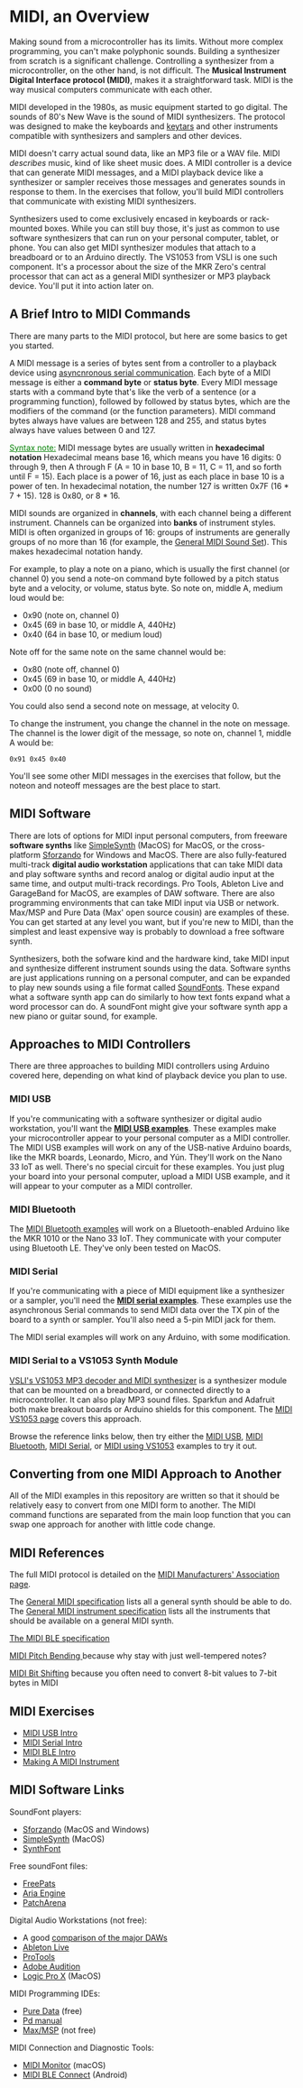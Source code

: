 #  MIDI, an Overview

Making sound from a microcontroller has its limits. Without more complex programming, you can't make polyphonic sounds. Building a synthesizer from scratch is a significant challenge. Controlling a synthesizer from a microcontroller, on the other hand, is not difficult. The **Musical Instrument Digital Interface protocol (MIDI)**, makes it a straightforward task. MIDI is the way musical computers communicate with each other.

MIDI developed in the 1980s, as music equipment started to go digital. The sounds of 80's New Wave is the sound of MIDI synthesizers. The protocol was designed to make the keyboards and [keytars](https://en.wikipedia.org/wiki/Keytar) and other instruments compatible with synthesizers and samplers and other devices. 

MIDI doesn't carry actual sound data, like an MP3 file or a WAV file. MIDI *describes* music, kind of like sheet music does. A MIDI controller is a device that can generate MIDI messages, and a MIDI playback device like a synthesizer or sampler receives those messages and generates sounds in response to them. In the exercises that follow, you'll build MIDI controllers that communicate with existing MIDI synthesizers.

Synthesizers used to come exclusively encased in keyboards or rack-mounted boxes. While you can still buy those, it's just as common to use software synthesizers that can run on your personal computer, tablet, or phone. You can also get MIDI synthesizer modules that attach to a breadboard or to an Arduino directly. The VS1053 from VSLI is one such component. It's a processor about the size of the MKR Zero's central processor that can act as a general MIDI synthesizer or MP3 playback device. You'll put it into action later on.

## A Brief Intro to MIDI Commands

There are many parts to the MIDI protocol, but here are some basics to get you started.

A MIDI message is a series of bytes sent from a controller to a playback device using [asyncnronous serial communication](setup.md#serial-communication). Each byte of a MIDI message is either a **command byte** or  **status byte**. Every MIDI message starts with a command byte that's like the verb of a sentence (or a programming function), followed by followed by status bytes, which are the modifiers of the command (or the function parameters). MIDI command bytes always have values are between 128 and 255, and status bytes always have values  between 0 and 127. 

<u style="color: green;">Syntax note:</u>  MIDI message bytes are usually written in **hexadecimal notation** Hexadecimal means base 16, which means you have 16 digits: 0 through 9, then A through F (A = 10 in base 10, B = 11, C = 11, and so forth until F = 15). Each place is a power of 16, just as each place in base 10 is a power of ten. In hexadecimal notation, the number 127 is written 0x7F (16 * 7 + 15). 128 is 0x80, or 8 * 16. 

MIDI sounds are organized in **channels**, with each channel being a different instrument. Channels can be organized into **banks** of instrument styles. MIDI is often organized in groups of 16: groups of instruments are generally groups of no more than 16 (for example, the [General MIDI Sound Set](https://www.midi.org/specifications-old/item/gm-level-1-sound-set)). This makes hexadecimal notation handy. 

For example, to play a note on a piano, which is usually the first channel (or channel 0) you send a note-on command byte followed by a pitch status byte and a velocity, or volume, status byte. So note on, middle A, medium loud would be:

* 0x90 (note on, channel 0)
* 0x45 (69 in base 10, or middle A, 440Hz)
* 0x40 (64 in base 10, or medium loud)

Note off for the same note on the same channel would be:

* 0x80 (note off, channel 0)
* 0x45 (69 in base 10, or middle A, 440Hz)
* 0x00 (0 no sound)

You could also send a second note on message, at velocity 0.

To change the instrument, you change the channel in the note on message. The channel is the lower digit of the message, so note on, channel 1, middle A would be:

````
0x91 0x45 0x40
````

You'll see some other MIDI messages in the exercises that follow, but the noteon and noteoff messages are the best place to start. 

## MIDI Software

There are lots of options for MIDI input personal computers, from freeware **software synths** like [SimpleSynth](http://notahat.com/simplesynth/) (MacOS) for MacOS, or the cross-platform [Sforzando](https://www.plogue.com/downloads.html#sforzando) for Windows and MacOS. There are also fully-featured multi-track **digital audio workstation** applications that can take MIDI data and play software synths and record analog or digital audio input at the same time, and output multi-track recordings. Pro Tools, Ableton Live and GarageBand for MacOS, are examples of DAW software. There are  also programming environments that can take MIDI input via USB or network. Max/MSP and Pure Data (Max' open source cousin) are examples of these. You can get started at any level you want, but if you're new to MIDI, than the simplest and least expensive way is probably to download a free software synth.

Synthesizers, both the sofware kind and the hardware kind, take MIDI input and synthesize different instrument sounds using the data. Software synths are just applications running on a personal computer, and can be expanded to play new sounds using a file format called [SoundFonts](http://www.sfzformat.com/). These expand what a software synth app can do similarly to how text fonts expand what a word processor can do. A soundFont might give your software synth app a new piano or guitar sound, for example.

## Approaches to MIDI Controllers

There are three approaches to building MIDI controllers using Arduino covered here, depending on what kind of playback device you plan to use. 

### MIDI USB 

If you're communicating with a software synthesizer or digital audio workstation, you'll want the [**MIDI USB examples**](midiusb.md). These examples make your microcontroller appear to your personal computer as a MIDI controller. The MIDI USB examples will work on any of the USB-native Arduino boards, like the  MKR boards, Leonardo, Micro, and Yún. They'll work on the Nano 33 IoT as well. There's no special circuit for these examples. You just plug your board into your personal computer, upload a MIDI USB example, and it will appear to your computer as a MIDI controller.

### MIDI Bluetooth

The [MIDI Bluetooth examples](midi-ble.md) will work on a Bluetooth-enabled Arduino like the MKR 1010 or the Nano 33 IoT. They communicate with your computer using Bluetooth LE. They've only been tested on MacOS.

### MIDI Serial

If you're communicating with a piece of MIDI equipment like a synthesizer or a sampler, you'll need the [**MIDI serial examples**](midi-serial.md). These examples use the asynchronous Serial commands to send MIDI data over the TX pin of the board to a synth or sampler. You'll also need a 5-pin MIDI jack for them. 

The MIDI serial examples will work on any Arduino, with some modification. 

### MIDI Serial to a VS1053 Synth Module

 [VSLI's VS1053 MP3 decoder and MIDI synthesizer](http://www.vlsi.fi/en/products/vs1053.html) is a synthesizer module that can be mounted on a breadboard, or connected directly to a microcontroller. It can also play MP3 sound files. Sparkfun and Adafruit both make breakout boards or Arduino shields for this component. The [MIDI VS1053 page](midi-vs1053.md) covers this approach. 

Browse the reference links below, then try either the [MIDI USB](midiusb.md), [MIDI Bluetooth](midi-ble.md), [MIDI Serial](midi-serial.md), or [MIDI using VS1053](midi-vs1053.md) examples to try it out. 

## Converting from one  MIDI Approach to Another

All of the MIDI examples in this repository are written so that it should be relatively easy to convert from one MIDI form to another. The MIDI command functions are separated from the main loop function that you can swap one approach for another with little code change. 

## MIDI References

The full MIDI protocol is detailed on the [MIDI Manufacturers' Association page](https://www.midi.org).

The [General MIDI specification](https://www.midi.org/specifications-old/item/general-midi) lists all a general synth should be able to do. 
The [General MIDI instrument specification](https://www.midi.org/specifications-old/item/gm-level-1-sound-set) lists all the instruments that should be available on a general MIDI synth. 

[The MIDI BLE specification](https://www.midi.org/specifications/item/bluetooth-le-midi)

[MIDI Pitch Bending ](midi-pitch-bend.md) because why stay with just well-tempered notes?

[MIDI Bit Shifting](midi-bit-shifting.md) because you often need to convert 8-bit values to 7-bit bytes in MIDI

## MIDI Exercises

* [MIDI USB Intro](midiusb.md)
* [MIDI Serial Intro](midi-serial.md)
* [MIDI BLE Intro](midi-ble.md)
* [Making A MIDI Instrument](midi-instrument.md)

## MIDI Software Links

SoundFont players:
* [Sforzando](https://www.plogue.com/downloads.html#sforzando) (MacOS and Windows)
* [SimpleSynth](http://notahat.com/simplesynth/) (MacOS)
* [SynthFont](http://www.synthfont.com/Downloads.html)

Free soundFont files:

* [FreePats](http://freepats.zenvoid.org/index.html)
* [Aria Engine](http://ariaengine.com/free-sfz-sounds/)
* [PatchArena](http://patcharena.com/tag/free-sfz-instruments/)

Digital Audio Workstations (not free):
* A good [comparison of the major DAWs](https://ehomerecordingstudio.com/best-daw-software/)
* [Ableton Live](https://www.ableton.com/en/live/compare-editions/)
* [ProTools](https://www.avid.com/pro-tools)
* [Adobe Audition](https://www.adobe.com/products/audition.html)
* [Logic Pro X](https://www.apple.com/logic-pro/) (MacOS)

MIDI Programming IDEs:
* [Pure Data](http://puredata.info/downloads/pure-data) (free)
* [Pd manual](http://write.flossmanuals.net/pure-data/introduction2/)
* [Max/MSP](https://cycling74.com/downloads) (not free)

MIDI Connection and Diagnostic Tools:
* [MIDI Monitor](https://www.snoize.com/MIDIMonitor/) (macOS)
* [MIDI BLE Connect](https://play.google.com/store/apps/details?id=com.mobileer.example.midibtlepairing) (Android)


